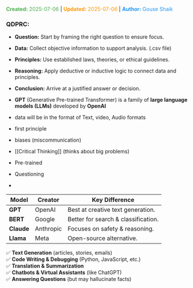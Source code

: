 <span style="color:#4caf50;"><b>Created:</b> 2025-07-06</span> | <span style="color:#ff9800;"><b>Updated:</b> 2025-07-06</span> | <span style="color:#2196f3;"><b>Author:</b> Gouse Shaik</span>


### QDPRC:
- **Question:** Start by framing the right question to ensure focus.
- **Data:** Collect objective information to support analysis. (.csv file)
- **Principles:** Use established laws, theories, or ethical guidelines.
- **Reasoning:** Apply deductive or inductive logic to connect data and principles.
- **Conclusion:** Arrive at a justified answer or decision.


- **GPT** (Generative Pre-trained Transformer) is a family of **large language models (LLMs)** developed by **OpenAI**
- data will be in the format of Text, video, Audio formats
- first principle
- biases (miscommunication)
- [[Critical Thinking]] (thinks about big problems)
- Pre-trained
- Questioning
- 

| Model      | Creator   | Key Difference                      |
| ---------- | --------- | ----------------------------------- |
| **GPT**    | OpenAI    | Best at creative text generation.   |
| **BERT**   | Google    | Better for search & classification. |
| **Claude** | Anthropic | Focuses on safety & reasoning.      |
| **Llama**  | Meta      | Open-source alternative.            |

✅ **Text Generation** (articles, stories, emails)  
✅ **Code Writing & Debugging** (Python, JavaScript, etc.)  
✅ **Translation & Summarization**  
✅ **Chatbots & Virtual Assistants** (like ChatGPT)  
✅ **Answering Questions** (but may hallucinate facts)